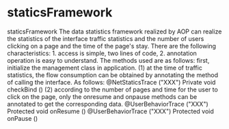 # staticsFramework
 staticsFramework
	  The data statistics framework realized by AOP can realize the statistics of the interface traffic statistics 
and the number of users clicking on a page and the time of the page's stay.
	  There are the following characteristics:
	  1. access is simple, two lines of code,
	  2. annotation operation is easy to understand.
	  The methods used are as follows: first, initialize the management class in application. 
    (1) at the time of traffic statistics, the flow consumption can be obtained by annotating the method of calling the interface. 
    As follows:
	 @NetStaticsTrace ("XXX")
   Private void checkBind ()
	 (2) according to the number of pages and time for the user to click on the page, only the onresume and onpause methods can be 
 annotated to get the corresponding data.
	 @UserBehaviorTrace ("XXX")
	 Protected void onResume ()
	 @UserBehaviorTrace ("XXX")
	 Protected void onPause ()

